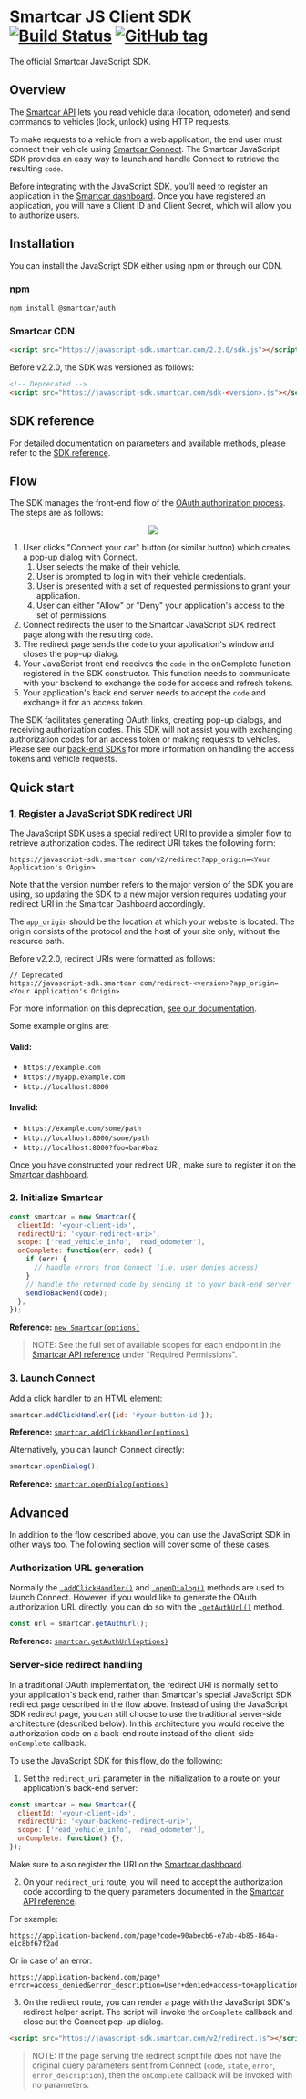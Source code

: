 # Smartcar JS Client SDK [![Build Status][ci-image]][ci-url] [![GitHub tag][tag-image]][tag-url]

The official Smartcar JavaScript SDK.

## Overview

The [Smartcar API](https://smartcar.com/docs) lets you read vehicle data
(location, odometer) and send commands to vehicles (lock, unlock) using HTTP requests.

To make requests to a vehicle from a web application, the end user must connect their vehicle using [Smartcar Connect](https://smartcar.com/docs#authentication). The Smartcar JavaScript SDK provides an easy way to launch and handle Connect to retrieve the resulting `code`.

Before integrating with the JavaScript SDK, you'll need to register an application in the [Smartcar dashboard](https://dashboard.smartcar.com). Once you have registered an application, you will have a Client ID and Client Secret, which will allow you to authorize users.

## Installation

You can install the JavaScript SDK either using npm or through our CDN.

### npm

```shell
npm install @smartcar/auth
```

### Smartcar CDN

```html
<script src="https://javascript-sdk.smartcar.com/2.2.0/sdk.js"></script>
```

Before v2.2.0, the SDK was versioned as follows:
```html
<!-- Deprecated -->
<script src="https://javascript-sdk.smartcar.com/sdk-<version>.js"></script>
```

## SDK reference

For detailed documentation on parameters and available methods, please refer to
the [SDK reference](doc/).

## Flow

The SDK manages the front-end flow of the [OAuth authorization process](https://tools.ietf.org/html/rfc6749#section-4.1). The steps are as follows:

<p align="center"><img src="doc/architecture.svg"/></p>

1. User clicks "Connect your car" button (or similar button) which creates a pop-up dialog with Connect.
   1. User selects the make of their vehicle.
   2. User is prompted to log in with their vehicle credentials.
   3. User is presented with a set of requested permissions to grant your application.
   4. User can either "Allow" or "Deny" your application's access to the set of permissions.
2. Connect redirects the user to the Smartcar JavaScript SDK redirect page along with the resulting `code`. 
3. The redirect page sends the `code` to your application's window and closes the pop-up dialog.
4. Your JavaScript front end receives the `code` in the onComplete function registered in the SDK constructor. This function needs to communicate with your backend to exchange the code for access and refresh tokens.
5. Your application's back end server needs to accept the `code` and exchange it for an access token.

The SDK facilitates generating OAuth links, creating pop-up dialogs, and receiving authorization codes. This SDK will not assist you with exchanging authorization codes for an access token or making requests to vehicles. Please see our [back-end SDKs](https://smartcar.com/docs#backend-sdks) for more information on handling the access tokens and vehicle requests.

## Quick start

### 1. Register a JavaScript SDK redirect URI

The JavaScript SDK uses a special redirect URI to provide a simpler flow to retrieve authorization codes. The redirect URI takes the following form:

```
https://javascript-sdk.smartcar.com/v2/redirect?app_origin=<Your Application's Origin>
```
Note that the version number refers to the major version of the SDK you are using, so updating the SDK to a new major version requires updating your redirect URI in the Smartcar Dashboard accordingly.

The `app_origin` should be the location at which your website is located. The origin consists of the protocol and the host of your site only, without the resource path.

Before v2.2.0, redirect URIs were formatted as follows:

```
// Deprecated
https://javascript-sdk.smartcar.com/redirect-<version>?app_origin=<Your Application's Origin>
```
For more information on this deprecation, [see our documentation](https://smartcar.com/docs/guides/new-redirect-uri/).

Some example origins are:

#### Valid:
+ `https://example.com`
+ `https://myapp.example.com`
+ `http://localhost:8000`

#### Invalid:
+ `https://example.com/some/path`
+ `http://localhost:8000/some/path`
+ `http://localhost:8000?foo=bar#baz`

Once you have constructed your redirect URI, make sure to register it on the [Smartcar dashboard](https://dashboard.smartcar.com).

### 2. Initialize Smartcar

```javascript
const smartcar = new Smartcar({
  clientId: '<your-client-id>',
  redirectUri: '<your-redirect-uri>',
  scope: ['read_vehicle_info', 'read_odometer'],
  onComplete: function(err, code) {
    if (err) {
      // handle errors from Connect (i.e. user denies access)
    }
    // handle the returned code by sending it to your back-end server
    sendToBackend(code);
  },
});
```

**Reference:** [`new Smartcar(options)`](doc#new_Smartcar_new)

> NOTE: See the full set of available scopes for each endpoint in the [Smartcar API reference](https://smartcar.com/docs#get-all-vehicles) under "Required Permissions".

### 3. Launch Connect

Add a click handler to an HTML element:

```javascript
smartcar.addClickHandler({id: '#your-button-id'});
```

**Reference:** [`smartcar.addClickHandler(options)`](doc#Smartcar+addClickHandler)

Alternatively, you can launch Connect directly:

```javascript
smartcar.openDialog();
```

**Reference:** [`smartcar.openDialog(options)`](doc#Smartcar+openDialog)

## Advanced

In addition to the flow described above, you can use the JavaScript SDK in other ways too. The following section will cover some of these cases.

### Authorization URL generation

Normally the [`.addClickHandler()`](doc#Smartcar+addClickHandler) and [`.openDialog()`](doc#Smartcar+openDialog) methods are used to launch Connect. However, if you would like to generate the OAuth authorization URL directly, you can do so with the [`.getAuthUrl()`](doc#Smartcar+getAuthUrl) method.

```javascript
const url = smartcar.getAuthUrl();
```

**Reference:** [`smartcar.getAuthUrl(options)`](doc#Smartcar+getAuthUrl)

### Server-side redirect handling

In a traditional OAuth implementation, the redirect URI is normally set to your application's back end, rather than Smartcar's special JavaScript SDK redirect page described in the flow above. Instead of using the JavaScript SDK redirect page, you can still choose to use the traditional server-side architecture (described below). In this architecture you would receive the authorization code on a back-end route instead of the client-side `onComplete` callback.

To use the JavaScript SDK for this flow, do the following:

1. Set the `redirect_uri` parameter in the initialization to a route on your application's back-end server:

```javascript
const smartcar = new Smartcar({
  clientId: '<your-client-id>',
  redirectUri: '<your-backend-redirect-uri>',
  scope: ['read_vehicle_info', 'read_odometer'],
  onComplete: function() {},
});
```

Make sure to also register the URI on the [Smartcar dashboard](https://dashboard.smartcar.com).

2. On your `redirect_uri` route, you will need to accept the authorization code according to the query parameters documented in the [Smartcar API reference](https://smartcar.com/docs#3-handle-smartcar-response).

For example:

```
https://application-backend.com/page?code=90abecb6-e7ab-4b85-864a-e1c8bf67f2ad
```

Or in case of an error:

```
https://application-backend.com/page?error=access_denied&error_description=User+denied+access+to+application.
```

3. On the redirect route, you can render a page with the JavaScript SDK's redirect helper script. The script will invoke the `onComplete` callback and close out the Connect pop-up dialog.

```html
<script src="https://javascript-sdk.smartcar.com/v2/redirect.js"></script>
```

> NOTE: If the page serving the redirect script file does not have the original query parameters sent from Connect (`code`, `state`, `error`, `error_description`), then the `onComplete` callback will be invoked with no parameters.


[ci-url]: https://travis-ci.com/smartcar/javascript-sdk
[ci-image]: https://travis-ci.com/smartcar/javascript-sdk.svg?token=jMbuVtXPGeJMPdsn7RQ5&branch=master
[tag-url]: https://github.com/smartcar/javascript-sdk/tags
[tag-image]: https://img.shields.io/github/tag/smartcar/javascript-sdk.svg

<!-- Please do not modify or remove this, it is used by the build process -->
[version]: 2.2.0
